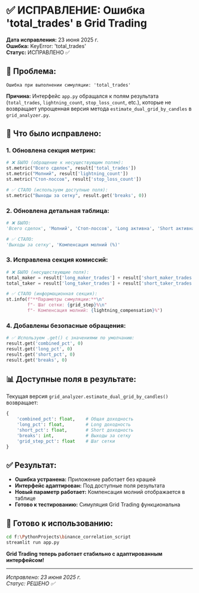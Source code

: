 # ✅ ИСПРАВЛЕНИЕ: Ошибка 'total_trades' в Grid Trading

**Дата исправления:** 23 июня 2025 г.  
**Ошибка:** KeyError: 'total_trades'  
**Статус:** ИСПРАВЛЕНО ✅  

## 🐛 Проблема:

```
Ошибка при выполнении симуляции: 'total_trades'
```

**Причина:** Интерфейс `app.py` обращался к полям результата (`total_trades`, `lightning_count`, `stop_loss_count`, etc.), которые не возвращает упрощенная версия метода `estimate_dual_grid_by_candles` в `grid_analyzer.py`.

## 🔧 Что было исправлено:

### 1. Обновлена секция метрик:
```python
# ❌ БЫЛО (обращение к несуществующим полям):
st.metric("Всего сделок", result['total_trades'])
st.metric("Молний", result['lightning_count']) 
st.metric("Стоп-лоссов", result['stop_loss_count'])

# ✅ СТАЛО (используем доступные поля):
st.metric("Выходы за сетку", result.get('breaks', 0))
```

### 2. Обновлена детальная таблица:
```python
# ❌ БЫЛО:
'Всего сделок', 'Молний', 'Стоп-лоссов', 'Long активна', 'Short активна'

# ✅ СТАЛО:
'Выходы за сетку', 'Компенсация молний (%)'
```

### 3. Исправлена секция комиссий:
```python
# ❌ БЫЛО (несуществующие поля):
total_maker = result['long_maker_trades'] + result['short_maker_trades']
total_taker = result['long_taker_trades'] + result['short_taker_trades']

# ✅ СТАЛО (информационная секция):
st.info(f"**Параметры симуляции:**\n"
        f"- Шаг сетки: {grid_step}%\n"
        f"- Компенсация молний: {lightning_compensation}%")
```

### 4. Добавлены безопасные обращения:
```python
# ✅ Используем .get() с значениями по умолчанию:
result.get('combined_pct', 0)
result.get('long_pct', 0)
result.get('short_pct', 0)
result.get('breaks', 0)
```

## 📊 Доступные поля в результате:

Текущая версия `grid_analyzer.estimate_dual_grid_by_candles()` возвращает:
```python
{
    'combined_pct': float,    # Общая доходность
    'long_pct': float,        # Long доходность  
    'short_pct': float,       # Short доходность
    'breaks': int,            # Выходы за сетку
    'grid_step_pct': float    # Шаг сетки
}
```

## ✅ Результат:

- **Ошибка устранена:** Приложение работает без крашей
- **Интерфейс адаптирован:** Под доступные поля результата
- **Новый параметр работает:** Компенсация молний отображается в таблице
- **Готово к тестированию:** Симуляция Grid Trading функциональна

## 🚀 Готово к использованию:

```bash
cd f:\PythonProjects\binance_correlation_script
streamlit run app.py
```

**Grid Trading теперь работает стабильно с адаптированным интерфейсом!**

---

*Исправлено: 23 июня 2025 г.*  
*Статус: РЕШЕНО ✅*
